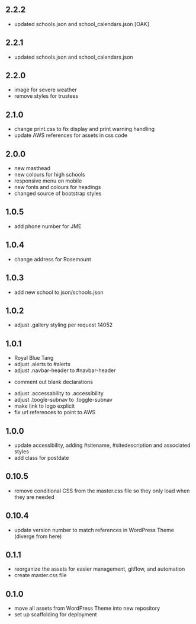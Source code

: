## 2.2.2
+ updated schools.json and school_calendars.json [OAK]

## 2.2.1
+ updated schools.json and school_calendars.json

## 2.2.0
+ image for severe weather
+ remove styles for trustees

## 2.1.0
+ change print.css to fix display and print warning handling
+ update AWS references for assets in css code

## 2.0.0
+ new masthead
+ new colours for high schools
+ responsive menu on mobile
+ new fonts and colours for headings
+ changed source of bootstrap styles

## 1.0.5
+ add phone number for JME

## 1.0.4
+ change address for Rosemount

## 1.0.3
+ add new school to json/schools.json

## 1.0.2
+ adjust .gallery styling per request 14052

## 1.0.1
+ Royal Blue Tang
+ adjust .alerts to #alerts
+ adjust .navbar-header to #navbar-header
- comment out blank declarations
+ adjust .accessability to .accessibility
+ adjust .toogle-subnav to .toggle-subnav
+ make link to logo explicit
+ fix url references to point to AWS

## 1.0.0
+ update accessibility, adding #sitename, #sitedescription and associated styles
+ add class for postdate

## 0.10.5
+ remove conditional CSS from the master.css file so they only load when they are needed

## 0.10.4
+ update version number to match references in WordPress Theme (diverge from here)

## 0.1.1

+ reorganize the assets for easier management, gitflow, and automation
+ create master.css file

## 0.1.0

+ move all assets from WordPress Theme into new repository
+ set up scaffolding for deployment


